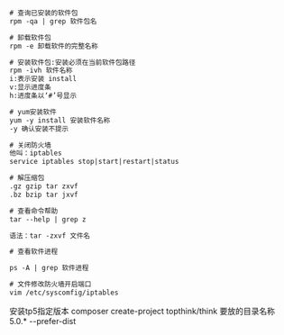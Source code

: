 
```vb
# 查询已安装的软件包
rpm -qa | grep 软件包名

# 卸载软件包
rpm -e 卸载软件的完整名称

# 安装软件包:安装必须在当前软件包路径
rpm -ivh 软件名称
i:表示安装 install
v:显示进度条
h:进度条以‘#’号显示

# yum安装软件
yum -y install 安装软件名称
-y 确认安装不提示

# 关闭防火墙
他叫：iptables
service iptables stop|start|restart|status

# 解压缩包
.gz gzip tar zxvf
.bz bzip tar jxvf

# 查看命令帮助
tar --help | grep z

语法：tar -zxvf 文件名

# 查看软件进程

ps -A | grep 软件进程

# 文件修改防火墙开启端口
vim /etc/syscomfig/iptables

```
安装tp5指定版本
composer create-project topthink/think 要放的目录名称 5.0.* --prefer-dist